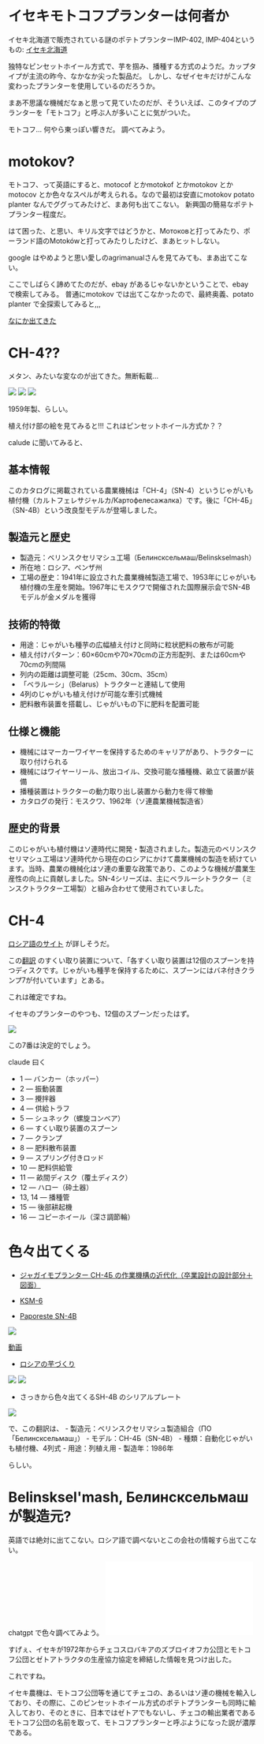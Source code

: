 # イセキモトコフプランターは何者か

イセキ北海道で販売されている謎のポテトプランターIMP-402, IMP-404というもの: 
[イセキ北海道](https://www.iseki-hokkaido.co.jp/product/originals-cat/isekinouki)

独特なピンセットホイール方式で、芋を掴み、播種する方式のようだ。カップタイプが主流の昨今、なかなか尖った製品だ。
しかし、なぜイセキだけがこんな変わったプランターを使用しているのだろうか。

まあ不思議な機械だなぁと思って見ていたのだが、そういえば、このタイプのプランターを「モトコフ」と呼ぶ人が多いことに気がついた。

モトコフ... 何やら東っぽい響きだ。
調べてみよう。

# motokov?

モトコフ、って英語にすると、motocof とかmotokof とかmotokov とかmotocov とか色々なスペルが考えられる。なので最初は安直にmotokov potato planter なんでググってみたけど、まあ何も出てこない。
新興国の簡易なポテトプランター程度だ。

はて困った、と思い、キリル文字ではどうかと、Мотоковと打ってみたり、ポーランド語のMotokówと打ってみたりしたけど、まあヒットしない。

google はやめようと思い愛しのagrimanualさんを見てみても、まあ出てこない。

ここでしばらく諦めてたのだが、ebay があるじゃないかということで、ebay で検索してみる。
普通にmotokov では出てこなかったので、最終奥義、potato planter で全探索してみると,,,

[なにか出てきた](https://www.ebay.com/itm/395874725706?_skw=potato+planter+brochure&itmmeta=01JVM2K1T29N371DY3447ETCN3&hash=item5c2bf8ef4a%3Ag%3AkvYAAOSweHdnK%7EdL&itmprp=enc%3AAQAKAAAA8FkggFvd1GGDu0w3yXCmi1ciwulAjKayxG9U361x6PkcxoyLuNTXF1f8usvqEzqPisCCPuUqj0D82scYNkOLpRFnMeWIVimFZCx7uTSwtf%2FgQKUeQVMcTFCKoePaU073Tknt2tv8cZMO%2BFB6RBQJI0Z0oynw5QalKf1ohN9F9zjPGTWf6%2FpXBI9tRBQeFyk%2F2zKEIhELkDJ2lxl8ebRhw4EAY2ntkq00wxUpTH%2BfssZpmXh2Egay52ZV1zDnOGoy7BD8JbhuTwxM8rbwyJVksBENvmGwWFttw1cEM9Yr0IxelhJ6OiT0Tiqe5UoTLov1sQ%3D%3D%7Ctkp%3ABk9SR6SdzILdZQ&LH_RPA=1)

# CH-4??

メタン、みたいな変なのが出てきた。無断転載...

![](/img/s-l1600.jpg)
![](/img/s-l1600_2.jpg)
![](/img/s-l1600_3.jpg)

1959年製、らしい。

植え付け部の絵を見てみると!!! これはピンセットホイール方式か？？

calude に聞いてみると、

## 基本情報

このカタログに掲載されている農業機械は「СН-4」（SN-4）というじゃがいも植付機（カルトフェレサジャルカ/Картофелесажалка）です。後に「СН-4Б」（SN-4B）という改良型モデルが登場しました。

## 製造元と歴史

- 製造元：ベリンスクセリマシュ工場（Белинсксельмаш/Belinskselmash）
- 所在地：ロシア、ペンザ州
- 工場の歴史：1941年に設立された農業機械製造工場で、1953年にじゃがいも植付機の生産を開始。1967年にモスクワで開催された国際展示会でSN-4Bモデルが金メダルを獲得

## 技術的特徴

- 用途：じゃがいも種芋の広幅植え付けと同時に粒状肥料の散布が可能
- 植え付けパターン：60×60cmや70×70cmの正方形配列、または60cmや70cmの列間隔
- 列内の距離は調整可能（25cm、30cm、35cm）
- 「ベラルーシ」（Belarus）トラクターと連結して使用
- 4列のじゃがいも植え付けが可能な牽引式機械
- 肥料散布装置を搭載し、じゃがいもの下に肥料を配置可能

## 仕様と機能

- 機械にはマーカーワイヤーを保持するためのキャリアがあり、トラクターに取り付けられる
- 機械にはワイヤーリール、放出コイル、交換可能な播種機、畝立て装置が装備
- 播種装置はトラクターの動力取り出し装置から動力を得て稼働
- カタログの発行：モスクワ、1962年（ソ連農業機械製造省）

## 歴史的背景

このじゃがいも植付機はソ連時代に開発・製造されました。製造元のベリンスクセリマシュ工場はソ連時代から現在のロシアにかけて農業機械の製造を続けています。当時、農業の機械化はソ連の重要な政策であり、このような機械が農業生産性の向上に貢献しました。SN-4シリーズは、主にベラルーシトラクター（ミンスクトラクター工場製）と組み合わせて使用されていました。

# CH-4

[ロシア語のサイト](https://sejalki.ru/articles/kartofelesazhalki/kartofelesazhalka-sn4b.html)
が詳しそうだ。

この[翻訳](./ch4_potatoplanter.md)
のすくい取り装置について、「各すくい取り装置は12個のスプーンを持つディスクです。じゃがいも種芋を保持するために、スプーンにはバネ付きクランプ7が付いています」とある。

これは確定ですね。

イセキのプランターのやつも、12個のスプーンだったはず。

![](/img/kapto_motokov.jpg)

この7番は決定的でしょう。

claude 曰く

- 1 — バンカー（ホッパー）
- 2 — 振動装置
- 3 — 攪拌器
- 4 — 供給トラフ
- 5 — シュネック（螺旋コンベア）
- 6 — すくい取り装置のスプーン
- 7 — クランプ
- 8 — 肥料散布装置
- 9 — スプリング付きロッド
- 10 — 肥料供給管
- 11 — 畝間ディスク（覆土ディスク）
- 12 — ハロー（砕土器）
- 13, 14 — 播種管
- 15 — 後部耕起機
- 16 — コピーホイール（深さ調節輪）


# 色々出てくる

- [ジャガイモプランター СН-4Б の作業機構の近代化（卒業設計の設計部分＋図面）](https://c-stud.ru/work_html/look_full.html?id=214002&razdel=334)

- [KSM-6](https://agromania.com.ua/polunavesnaya-kartofelesazhalka-ksm-6-sxema-i-regulirovka/)

- [Paporeste SN-4B](https://tractor-server.ru/kartofelesazhalka-sn-4b)

![](/img/kartofelesajalka-sn-4b.jpg)

[動画](https://youtu.be/1a_i83dERZE?si=a7lFDXSo1o46ZaDh)

- [ロシアの芋づくり](https://ppt-online.org/145611)

![](/img/ch4bkapto_color.png)
![](/img/ch4bkapto_color_2.png)

- さっきから色々出てくるSH-4B のシリアルプレート


![](/img/sh4b_plate.png)

で、この翻訳は、
    - 製造元：ベリンスクセリマシュ製造組合（ПО「Белинсксельмаш」）
    - モデル：СН-4Б（SN-4B）
    - 種類：自動化じゃがいも植付機、4列式
    - 用途：列植え用
    - 製造年：1986年

らしい。

# Belinsksel'mash, Белинсксельмашが製造元?

英語では絶対に出てこない。ロシア語で調べないとこの会社の情報すら出てこない。

chatgpt で色々調べてみよう。
![](./motokob.md)

すげぇ、イセキが1972年からチェコスロバキアのズブロイオフカ公団とモトコフ公団とゼトアトラクタの生産協力協定を締結した情報を見つけ出した。

これですね。

イセキ農機は、モトコフ公団等を通じてチェコの、あるいはソ連の機械を輸入しており、その際に、このピンセットホイール方式のポテトプランターも同時に輸入しており、そのときに、日本ではゼトアでもないし、チェコの輸出業者であるモトコフ公団の名前を取って、モトコフプランターと呼ぶようになった説が濃厚である。

